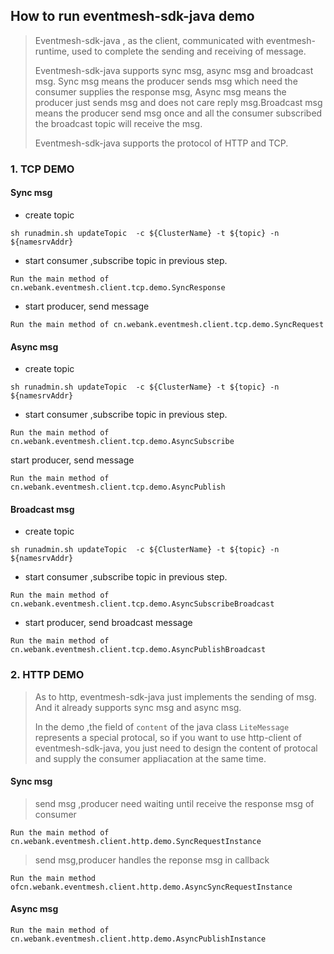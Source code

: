 ## How to run eventmesh-sdk-java demo

> Eventmesh-sdk-java , as the client, communicated with eventmesh-runtime, used to complete the sending and receiving of message.  
>
> Eventmesh-sdk-java supports sync msg, async msg and broadcast msg. Sync msg means the producer sends msg which need the consumer supplies the response msg, Async msg means the producer just sends msg and does not care reply msg.Broadcast msg means the producer send msg once and all the consumer subscribed the broadcast topic will receive the msg. 
>
> Eventmesh-sdk-java supports  the protocol  of HTTP and TCP.  



###  1. TCP DEMO

#### Sync msg 

- create topic

```
sh runadmin.sh updateTopic  -c ${ClusterName} -t ${topic} -n ${namesrvAddr}
```



* start consumer ,subscribe topic in previous step. 

```
Run the main method of cn.webank.eventmesh.client.tcp.demo.SyncResponse
```



* start producer, send message

```
Run the main method of cn.webank.eventmesh.client.tcp.demo.SyncRequest
```



#### Async msg 

- create topic

```
sh runadmin.sh updateTopic  -c ${ClusterName} -t ${topic} -n ${namesrvAddr}
```



- start consumer ,subscribe topic in previous step. 

```
Run the main method of cn.webank.eventmesh.client.tcp.demo.AsyncSubscribe
```



start producer, send  message

```
Run the main method of cn.webank.eventmesh.client.tcp.demo.AsyncPublish
```



#### Broadcast msg 

- create topic

```
sh runadmin.sh updateTopic  -c ${ClusterName} -t ${topic} -n ${namesrvAddr}
```



- start consumer ,subscribe topic in previous step. 

```
Run the main method of cn.webank.eventmesh.client.tcp.demo.AsyncSubscribeBroadcast
```



* start producer, send broadcast message

```
Run the main method of cn.webank.eventmesh.client.tcp.demo.AsyncPublishBroadcast
```

### 2. HTTP DEMO

> As to http, eventmesh-sdk-java just implements  the sending of msg. And it already  supports sync msg and async msg.
>
> In the demo ,the field of `content` of the java class `LiteMessage` represents a special protocal, so if you want to use http-client of eventmesh-sdk-java, you just need to design the content of protocal and supply the consumer appliacation at the same time.



#### Sync msg

> send msg ,producer need waiting until receive the response msg of consumer

```
Run the main method of cn.webank.eventmesh.client.http.demo.SyncRequestInstance
```



> send msg,producer handles the reponse msg in callback

```
Run the main method ofcn.webank.eventmesh.client.http.demo.AsyncSyncRequestInstance
```



#### Async msg

```
Run the main method of cn.webank.eventmesh.client.http.demo.AsyncPublishInstance
```

